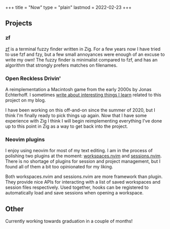 +++
title = "Now"
type = "plain"
lastmod = 2022-02-23
+++

## Projects

### zf

[zf](https://github.com/natecraddock/zf) is a terminal fuzzy finder written in
Zig. For a few years now I have tried to use fzf and fzy, but a few small
annoyances were enough of an excuse to write my own! The fuzzy finder is
minimalist compared to fzf, and has an algorithm that strongly prefers matches
on filenames.

### Open Reckless Drivin'

A reimplementation a Macintosh game from the early 2000s by Jonas Echterhoff. I
sometimes [write about interesting things I learn](/tags/reckless-drivin)
related to this project on my blog.

I have been working on this off-and-on since the summer of 2020, but I think I'm
finally ready to pick things up again. Now that I have some experience with Zig
I think I will begin reimplementing everything I've done up to this point in Zig
as a way to get back into the project.

### Neovim plugins

I enjoy using neovim for most of my text editing. I am in the process of
polishing two plugins at the moment:
[workspaces.nvim](https://github.com/natecraddock/workspaces.nvim) and
[sessions.nvim](https://github.com/natecraddock/sessions.nvim). There is no
shortage of plugins for session and project management, but I found all of them
a bit too opinionated for my liking.

Both workspaces.nvim and sessions.nvim are more framework than plugin. They
provide nice APIs for interacting with a list of saved workspaces and session
files respectively. Used together, hooks can be registered to automatically load
and save sessions when opening a workspace.

## Other

Currently working towards graduation in a couple of months!
